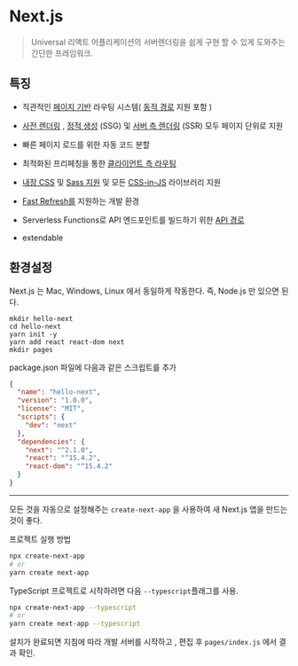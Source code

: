 # Next.js

>  Universal 리액트 어플리케이션의 서버렌더링을 쉽게 구현 할 수 있게 도와주는 간단한 프레임워크.

## 특징

- 직관적인 [페이지 기반](https://nextjs.org/docs/basic-features/pages) 라우팅 시스템( [동적 경로](https://nextjs.org/docs/routing/dynamic-routes) 지원 포함 )

- [사전 렌더링](https://nextjs.org/docs/basic-features/pages#pre-rendering) , [정적 생성](https://nextjs.org/docs/basic-features/pages#static-generation-recommended) (SSG) 및 [서버 측 렌더링](https://nextjs.org/docs/basic-features/pages#server-side-rendering) (SSR) 모두 페이지 단위로 지원
- 빠른 페이지 로드를 위한 자동 코드 분할
- 최적화된 프리페칭을 통한 [클라이언트 측 라우팅](https://nextjs.org/docs/routing/introduction#linking-between-pages)
- [내장 CSS](https://nextjs.org/docs/basic-features/built-in-css-support) 및 [Sass 지원](https://nextjs.org/docs/basic-features/built-in-css-support#sass-support) 및 모든 [CSS-in-JS](https://nextjs.org/docs/basic-features/built-in-css-support#css-in-js) 라이브러리 지원
- [Fast Refresh를](https://nextjs.org/docs/basic-features/fast-refresh) 지원하는 개발 환경
- Serverless Functions로 API 엔드포인트를 빌드하기 위한 [API 경로](https://nextjs.org/docs/api-routes/introduction)
- extendable



## 환경설정

Next.js 는 Mac, Windows, Linux 에서 동일하게 작동한다. 즉, Node.js 만 있으면 된다.

```
mkdir hello-next
cd hello-next
yarn init -y
yarn add react react-dom next
mkdir pages
```

 

package.json 파일에 다음과 같은 스크립트를 추가

```json
{
  "name": "hello-next",
  "version": "1.0.0",
  "license": "MIT",
  "scripts": {
    "dev": "next"
  },
  "dependencies": {
    "next": "^2.1.0",
    "react": "^15.4.2",
    "react-dom": "^15.4.2"
  }
}
```

---

모든 것을 자동으로 설정해주는 `create-next-app` 을 사용하여 새 Next.js 앱을 만드는 것이 좋다.

프로젝트 실행 방법

```bash
npx create-next-app
# or
yarn create next-app
```

TypeScript 프로젝트로 시작하려면 다음 `--typescript`플래그를 사용.

```bash
npx create-next-app --typescript
# or
yarn create next-app --typescript
```

설치가 완료되면 지침에 따라 개발 서버를 시작하고 , 편집 후  `pages/index.js` 에서 결과 확인.